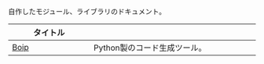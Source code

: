 自作したモジュール、ライブラリのドキュメント。  

| <div style="width:150px">タイトル</div> | <div style="width:700px">説明</div> |
| --------------------------------------- | ----------------------------------- |
| [Boip](boip.md)                         | Python製のコード生成ツール。        |
